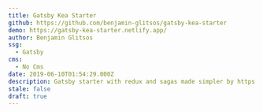 ```yaml
---
title: Gatsby Kea Starter
github: https://github.com/benjamin-glitsos/gatsby-kea-starter
demo: https://gatsby-kea-starter.netlify.app/
author: Benjamin Glitsos
ssg:
  - Gatsby
cms:
  - No Cms
date: 2019-06-10T01:54:29.000Z
description: Gatsby starter with redux and sagas made simpler by https://kea.js.org
stale: false
draft: true
---
```

